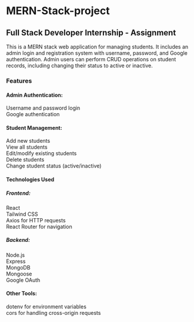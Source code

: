 # MERN-Stack-project
## Full Stack Developer Internship - Assignment
This is a MERN stack web application for managing students. It includes an admin login and registration system with username, password, and Google authentication. Admin users can perform CRUD operations on student records, including changing their status to active or inactive.
### Features
#### Admin Authentication:
Username and password login<br>
Google authentication<br>
#### Student Management:
Add new students<br>
View all students<br>
Edit/modify existing students<br>
Delete students<br>
Change student status (active/inactive)<br>
#### Technologies Used
##### Frontend:
React<br>
Tailwind CSS<br>
Axios for HTTP requests<br>
React Router for navigation<br>
##### Backend:
Node.js<br>
Express<br>
MongoDB<br>
Mongoose<br>
Google OAuth<br>
#### Other Tools:
dotenv for environment variables<br>
cors for handling cross-origin requests<br>

